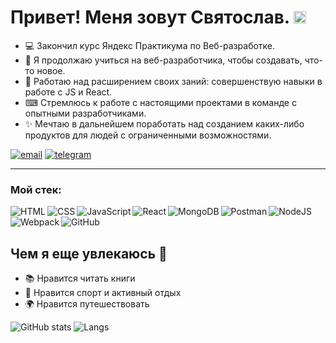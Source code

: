 #  Привет! Меня зовут Святослав. <img src="https://media.giphy.com/media/hvRJCLFzcasrR4ia7z/giphy.gif" width="20px" height="20px">

- 💻 Закончил курс Яндекс Практикума по Веб-разработке. 
- 🔎 Я продолжаю учиться на веб-разработчика, чтобы создавать, что-то новое. 
- 💼 Работаю над расширением своих заний: совершенствую навыки в работе с JS и React.
- ⌨ Стремлюсь к работе с настоящими проектами в команде с опытными разработчиками.
- ✨ Мечтаю в дальнейшем поработать над созданием каких-либо продуктов для людей с ограниченными возможностями. 

[![email](https://img.shields.io/badge/Email-svyatoslav435@yandex.ru-ffc501)](mailto:svyatoslav435@yandex.ru)
[![telegram](https://img.shields.io/badge/Telegram-@svytoslav3-ffc501)](https://telegram.me/svytoslav3)

***
<h3>Мой стек:</h3>
<img align='left' alt='HTML' src="https://img.shields.io/badge/HTML5-e34f26?style=for-the-badge&logo=HTML5&logoColor=white"/>
<img align='left' alt='CSS' src="https://img.shields.io/badge/CSS3-321011?style=for-the-badge&logo=CSS3&logoColor=white"/>
<img align='left' alt='JavaScript' src="https://img.shields.io/badge/JavaScript-1572b6?style=for-the-badge&logo=CSS3&logoColor=white"/>
<img align='left' alt='React' src="https://img.shields.io/badge/React-8f4d59?style=for-the-badge&logo=React&logoColor=white"/>
<img alt='NodeJS' src="https://img.shields.io/badge/NodeJS-7da55f?style=for-the-badge&logo=NodeJS&logoColor=white"/>
<img align='left' alt='MongoDB' src="https://img.shields.io/badge/MongoDB-4ea94b?style=for-the-badge&logo=MongoDB&logoColor=white"/>
<img align='left' alt='Postman' src="https://img.shields.io/badge/Postman-ff6c37?style=for-the-badge&logo=Postman&logoColor=white"/>
<img align='left' alt='Webpack' src="https://img.shields.io/badge/Webpack-8dd6f9?style=for-the-badge&logo=Webpack&logoColor=black"/>
<img alt='GitHub' src="https://img.shields.io/badge/GitHub-323330?style=for-the-badge&logo=GitHub&logoColor=white"/>


## Чем я еще увлекаюсь 🤗

- 📚 Нравится читать книги 
- 🏃 Нравится спорт и активный отдых
- 🌍 Нравится путешествовать

![GitHub stats](https://github-readme-stats.vercel.app/api?username=SvytoslavDzis1&show_icons=true&theme=radical)
![Langs](https://github-readme-stats.vercel.app/api/top-langs/?username=SvytoslavDzis1&layout=compact&theme=vision-friendly-dark)
